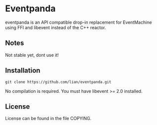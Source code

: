 # Eventpanda

eventpanda is an API compatible drop-in replacement for EventMachine using FFI and libevent instead of the C++ reactor.

## Notes

Not stable yet, dont use it!

## Installation

    git clone https://github.com/lian/eventpanda.git

No compilation is required. You must have libevent >= 2.0 installed.


## License

License can be found in the file COPYING.

